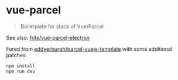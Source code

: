 # vue-parcel

> Boilerplate for stack of Vue/Parcel

See also: [fritx/vue-parcel-electron](https://github.com/fritx/dapp)

Fored from [eddyerburgh/parcel-vuejs-template](https://github.com/eddyerburgh/parcel-vuejs-template) with some additional patches.

```sh
npm install
npm run dev
```

